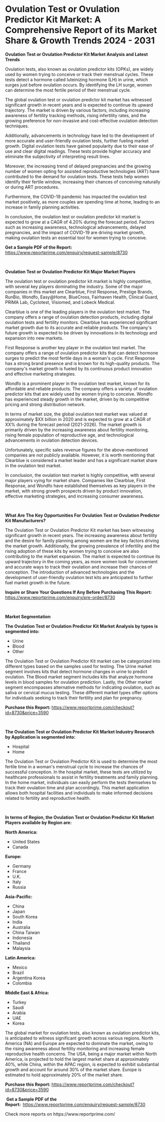 <p><h1>Ovulation Test or Ovulation Predictor Kit Market: A Comprehensive Report of its Market Share & Growth Trends 2024 - 2031</h1></p><p><strong>Ovulation Test or Ovulation Predictor Kit Market Analysis and Latest Trends</strong></p>
<p><p>Ovulation tests, also known as ovulation predictor kits (OPKs), are widely used by women trying to conceive or track their menstrual cycles. These tests detect a hormone called luteinizing hormone (LH) in urine, which surges just before ovulation occurs. By identifying the LH surge, women can determine the most fertile period of their menstrual cycle.</p><p>The global ovulation test or ovulation predictor kit market has witnessed significant growth in recent years and is expected to continue its upward trajectory. The market is driven by various factors, including increasing awareness of fertility tracking methods, rising infertility rates, and the growing preference for non-invasive and cost-effective ovulation detection techniques.</p><p>Additionally, advancements in technology have led to the development of more accurate and user-friendly ovulation tests, further fueling market growth. Digital ovulation tests have gained popularity due to their ease of use and clear digital readings. These tests provide higher accuracy and eliminate the subjectivity of interpreting result lines.</p><p>Moreover, the increasing trend of delayed pregnancies and the growing number of women opting for assisted reproductive technologies (ART) have contributed to the demand for ovulation tests. These tests help women identify their fertile window, increasing their chances of conceiving naturally or during ART procedures.</p><p>Furthermore, the COVID-19 pandemic has impacted the ovulation test market positively, as more couples are spending time at home, leading to an increase in family planning activities.</p><p>In conclusion, the ovulation test or ovulation predictor kit market is expected to grow at a CAGR of 4.20% during the forecast period. Factors such as increasing awareness, technological advancements, delayed pregnancies, and the impact of COVID-19 are driving market growth, making ovulation tests an essential tool for women trying to conceive.</p></p>
<p><strong>Get a Sample PDF of the Report:&nbsp;</strong> <a href="https://www.reportprime.com/enquiry/request-sample/8730">https://www.reportprime.com/enquiry/request-sample/8730</a></p>
<p>&nbsp;</p>
<p><strong>Ovulation Test or Ovulation Predictor Kit Major Market Players</strong></p>
<p><p>The ovulation test or ovulation predictor kit market is highly competitive, with several key players dominating the industry. Some of the major companies in this market are Clearblue, First Response, Prestige Brands, RunBio, Wondfo, Easy@Home, BlueCross, Fairhaven Health, Clinical Guard, PRIMA Lab, Cyclotest, Visiomed, and Lobeck Medical.</p><p>Clearblue is one of the leading players in the ovulation test market. The company offers a range of ovulation detection products, including digital ovulation tests and fertility monitors. Clearblue has experienced significant market growth due to its accurate and reliable products. The company's future growth is expected to be driven by innovations in its technology and expansion into new markets.</p><p>First Response is another key player in the ovulation test market. The company offers a range of ovulation predictor kits that can detect hormone surges to predict the most fertile days in a woman's cycle. First Response has a strong brand presence and is known for its high-quality products. The company's market growth is fueled by its continuous product innovation and effective marketing strategies.</p><p>Wondfo is a prominent player in the ovulation test market, known for its affordable and reliable products. The company offers a variety of ovulation predictor kits that are widely used by women trying to conceive. Wondfo has experienced steady growth in the market, driven by its competitive pricing and strong distribution network.</p><p>In terms of market size, the global ovulation test market was valued at approximately $XX billion in 2020 and is expected to grow at a CAGR of XX% during the forecast period (2021-2026). The market growth is primarily driven by the increasing awareness about fertility monitoring, rising female population of reproductive age, and technological advancements in ovulation detection devices.</p><p>Unfortunately, specific sales revenue figures for the above-mentioned companies are not publicly available. However, it is worth mentioning that Clearblue is considered a market leader and has a significant market share in the ovulation test market.</p><p>In conclusion, the ovulation test market is highly competitive, with several major players vying for market share. Companies like Clearblue, First Response, and Wondfo have established themselves as key players in the market, with strong growth prospects driven by product innovation, effective marketing strategies, and increasing consumer awareness.</p></p>
<p>&nbsp;</p>
<p><strong>What Are The Key Opportunities For Ovulation Test or Ovulation Predictor Kit Manufacturers?</strong></p>
<p><p>The Ovulation Test or Ovulation Predictor Kit market has been witnessing significant growth in recent years. The increasing awareness about fertility and the desire for family planning among women are the key factors driving the market growth. Additionally, the growing prevalence of infertility and the rising adoption of these kits by women trying to conceive are also contributing to the market expansion. The market is expected to continue its upward trajectory in the coming years, as more women look for convenient and accurate ways to track their ovulation and increase their chances of conception. The introduction of advanced technologies and the development of user-friendly ovulation test kits are anticipated to further fuel market growth in the future.</p></p>
<p><strong>Inquire or Share Your Questions If Any Before Purchasing This Report:</strong> <a href="https://www.reportprime.com/enquiry/pre-order/8730">https://www.reportprime.com/enquiry/pre-order/8730</a></p>
<p>&nbsp;</p>
<p><strong>Market Segmentation</strong></p>
<p><strong>The Ovulation Test or Ovulation Predictor Kit Market Analysis by types is segmented into:</strong></p>
<p><ul><li>Urine</li><li>Blood</li><li>Other</li></ul></p>
<p><p>The Ovulation Test or Ovulation Predictor Kit market can be categorized into different types based on the samples used for testing. The Urine market segment involves kits that detect hormone changes in urine to predict ovulation. The Blood market segment includes kits that analyze hormone levels in blood samples for ovulation prediction. Lastly, the Other market segment encompasses alternative methods for indicating ovulation, such as saliva or cervical mucus testing. These different market types offer options for individuals seeking to track their fertility and plan for pregnancy.</p></p>
<p><strong>Purchase this Report:&nbsp;</strong><a href="https://www.reportprime.com/checkout?id=8730&price=3590">https://www.reportprime.com/checkout?id=8730&price=3590</a></p>
<p>&nbsp;</p>
<p><strong>The Ovulation Test or Ovulation Predictor Kit Market Industry Research by Application is segmented into:</strong></p>
<p><ul><li>Hospital</li><li>Home</li></ul></p>
<p><p>The Ovulation Test or Ovulation Predictor Kit is used to determine the most fertile time in a woman's menstrual cycle to increase the chances of successful conception. In the hospital market, these tests are utilized by healthcare professionals to assist in fertility treatments and family planning. In the home market, individuals can easily perform the tests themselves to track their ovulation time and plan accordingly. This market application allows both hospital facilities and individuals to make informed decisions related to fertility and reproductive health.</p></p>
<p>&nbsp;</p>
<p><strong>In terms of Region, the Ovulation Test or Ovulation Predictor Kit Market Players available by Region are:</strong></p>
<p>
    <p> <strong> North America: </strong>
        <ul>
            <li>United States</li>
            <li>Canada</li>
        </ul>
        </p> 
    <p> <strong> Europe: </strong>
        <ul>
            <li>Germany</li>
            <li>France</li>
            <li>U.K.</li>
            <li>Italy</li>
            <li>Russia</li>
        </ul>
        </p> 
    <p> <strong> Asia-Pacific: </strong>
        <ul>
            <li>China</li>
            <li>Japan</li>
            <li>South Korea</li>
            <li>India</li>
            <li>Australia</li>
            <li>China Taiwan</li>
            <li>Indonesia</li>
            <li>Thailand</li>
            <li>Malaysia</li>
        </ul>
        </p> 
    <p> <strong> Latin America: </strong>
        <ul>
            <li>Mexico</li>
            <li>Brazil</li>
            <li>Argentina Korea</li>
            <li>Colombia</li>
        </ul>
        </p> 
    <p> <strong> Middle East & Africa: </strong>
        <ul>
            <li>Turkey</li>
            <li>Saudi</li>
            <li>Arabia</li>
            <li>UAE</li>
            <li>Korea</li>
        </ul>
    </p>
    </p>
<p><p>The global market for ovulation tests, also known as ovulation predictor kits, is anticipated to witness significant growth across various regions. North America (NA) and Europe are expected to dominate the market, owing to the rising awareness about fertility monitoring and increasing female reproductive health concerns. The USA, being a major market within North America, is projected to hold the largest market share at approximately 40%, while China, within the APAC region, is expected to exhibit substantial growth and account for around 30% of the market share. Europe is estimated to hold approximately 20% of the market share.</p></p>
<p><strong>Purchase this Report: </strong><a href="https://www.reportprime.com/checkout?id=8730&price=3590">https://www.reportprime.com/checkout?id=8730&price=3590</a></p>
<p>&nbsp;<strong>Get a Sample PDF of the Report:&nbsp;&nbsp;</strong><a href="https://www.reportprime.com/enquiry/request-sample/8730">https://www.reportprime.com/enquiry/request-sample/8730</a></p>
<p><strong></strong></p>
<p>Check more reports on https://www.reportprime.com/</p>